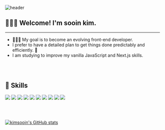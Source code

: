 ![header](https://capsule-render.vercel.app/api?type=waving&color=#f3f2ed&height=600&section=header&text=텍스트&fontSize=폰트크기)

## 🙋🏻‍♀️ Welcome! I'm sooin kim.
------
- 👩🏻‍💻 My goal is to become an evolving front-end developer.
- I prefer to have a detailed plan to get things done predictably and efficiently. 📝
- I am studying to improve my vanilla JavaScript and Next.js skills.

<br>
<br>

## 🔸 Skills
<img src="https://img.shields.io/badge/HTML5-E34F26?style=flat-square&logo=html5&logoColor=fff"/>  <img src="https://img.shields.io/badge/CSS3-1572B6?style=flat-square&logo=css3&logoColor=fff"/>  <img src="https://img.shields.io/badge/SCSS-CC6699?style=flat-square&logo=Sass&logoColor=fff"/> <img src="https://img.shields.io/badge/Javascript-F7DF1E?style=flat-square&logo=javascript&logoColor=fff"/> <img src="https://img.shields.io/badge/React-61DAFB?style=flat-square&logo=react&logoColor=fff"/> <img src="https://img.shields.io/badge/Redux-764ABC?style=flat-square&logo=redux&logoColor=fff"/> <img src="https://img.shields.io/badge/Bootstrap-7952B3?style=flat-square&logo=bootstrap&logoColor=fff"/> <img src="https://img.shields.io/badge/Figma-F24E1E?style=flat-square&logo=figma&logoColor=fff"/> <img src="https://img.shields.io/badge/Markdown-333?style=flat-square&logo=markdown&logoColor=fff"/> <img src="https://img.shields.io/badge/Gitgub-181717?style=flat-square&logo=github&logoColor=fff"/>

<br>
<br>

[![kimsooin's GitHub stats](https://github-readme-stats.vercel.app/api?username=kimsooin77)](https://github.com/kimsooin77/github-readme-stats)
